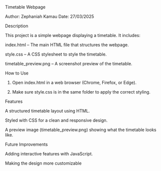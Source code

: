 Timetable Webpage

Author: Zephaniah Kamau 
Date: 27/03/2025

Description

This project is a simple webpage displaying a timetable. It includes:

index.html – The main HTML file that structures the webpage.

style.css – A CSS stylesheet to style the timetable.

timetable_preview.png – A screenshot preview of the timetable.


How to Use

1. Open index.html in a web browser (Chrome, Firefox, or Edge).


2. Make sure style.css is in the same folder to apply the correct styling.



Features

A structured timetable layout using HTML.

Styled with CSS for a clean and responsive design.

A preview image (timetable_preview.png) showing what the timetable looks like.


Future Improvements

Adding interactive features with JavaScript.

Making the design more customizable
